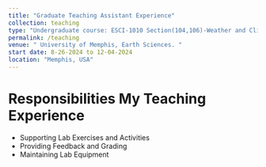 ```yaml
---
title: "Graduate Teaching Assistant Experience"
collection: teaching
type: "Undergraduate course: ESCI-1010 Section(104,106)-Weather and Climate Lab, Fall 2024"   
permalink: /teaching 
venue: " University of Memphis, Earth Sciences. "
start date: 8-26-2024 to 12-04-2024
location: "Memphis, USA"
---
```


# Responsibilities My Teaching Experience

- Supporting Lab Exercises and Activities 
- Providing Feedback and Grading
- Maintaining Lab Equipment

